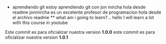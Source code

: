 * aprendiendo git
estoy aprendiendo git con jon mircha
hola desde readme
jonmircha es un excelente profesor de programacion
hola desde el archivo readme
** what am i going to learn?...
hello I will learn a lot with this course in youtube

Este commit es para oficializar nuestra version **1.0.0**
este commit es para oficializar nuestra version **1.0.1**